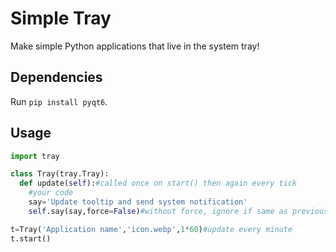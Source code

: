 # Simple Tray

Make simple Python applications that live in the system tray!

## Dependencies

Run `pip install pyqt6`.

## Usage 
```py
import tray

class Tray(tray.Tray):
  def update(self):#called once on start() then again every tick
    #your code
    say='Update tooltip and send system notification'
    self.say(say,force=False)#without force, ignore if same as previous message

t=Tray('Application name','icon.webp',1*60)#update every minute
t.start()
```
